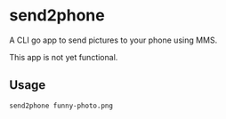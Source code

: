 # send2phone
A CLI go app to send pictures to your phone using MMS.

This app is not yet functional.

## Usage
`send2phone funny-photo.png`
